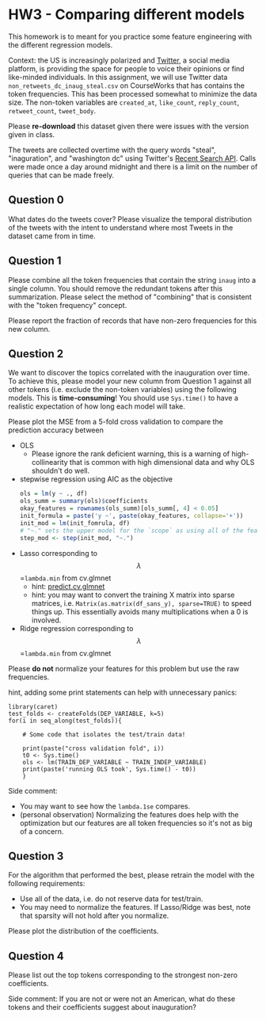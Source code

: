 # HW3 - Comparing different models

This homework is to meant for you practice some feature engineering with the
different regression models.

Context: the US is increasingly polarized and [Twitter](https://twitter.com/home), a social
media platform, is providing the space for people to voice their opinions or find like-minded
individuals. In this assignment, we will use Twitter data `non_retweets_dc_inaug_steal.csv` on CourseWorks
that has contains the token frequencies. This has been processed somewhat to minimize the data size. 
The non-token variables are `created_at`, `like_count`, `reply_count`, `retweet_count`, `tweet_body`.

Please **re-download** this dataset given there were issues with the version given in class.

The tweets are collected overtime with the query words "steal", "inaguration", and "washington dc" using
Twitter's [Recent Search API](https://developer.twitter.com/en/docs/twitter-api/tweets/search/api-reference/get-tweets-search-recent).
Calls were made once a day around midnight and there is a limit on the number of queries that
can be made freely.

## Question 0
What dates do the tweets cover? Please visualize the temporal distribution of the tweets
with the intent to understand where most Tweets in the dataset came from in time.

## Question 1
Please combine all the token frequencies that contain the string `inaug` into a single column.
You should remove the redundant tokens after this summarization. Please select the method
of "combining" that is consistent with the "token frequency" concept.

Please report the fraction of records that have non-zero frequencies for this new column.

## Question 2
We want to discover the topics correlated with the inauguration over time. To achieve this,
please model your new column from Question 1 against all other tokens (i.e. exclude the non-token variables)
using the following models. This is **time-consuming**! You should use `Sys.time()` to have a realistic expectation of how long each model will take.

Please plot the MSE from a 5-fold cross validation to compare the prediction accuracy between
- OLS
  - Please ignore the rank deficient warning, this is a warning of high-collinearity
    that is common with high dimensional data and why OLS shouldn't do well.
- stepwise regression using AIC as the objective
  ```r
  ols = lm(y ~ ., df)
  ols_summ = summary(ols)$coefficients
  okay_features = rownames(ols_summ)[ols_summ[, 4] < 0.05]
  init_formula = paste('y ~', paste(okay_features, collapse='+'))
  init_mod = lm(init_fomrula, df)
  # "~." sets the upper model for the `scope` as using all of the features
  step_mod <- step(init_mod, "~.")
  ```
- Lasso corresponding to $$\lambda$$=`lambda.min` from cv.glmnet
  - hint: [predict.cv.glmnet](https://www.rdocumentation.org/packages/glmnet/versions/4.1/topics/predict.cv.glmnet)
  - hint: you may want to convert the training X matrix into sparse matrices, i.e. `Matrix(as.matrix(df_sans_y), sparse=TRUE)`
    to speed things up. This essentially avoids many multiplications when a 0 is involved.
- Ridge regression corresponding to $$\lambda$$=`lambda.min` from cv.glmnet

Please **do not** normalize your features for this problem but use the raw frequencies.

hint, adding some print statements can help with unnecessary panics:
```{r}
library(caret)
test_folds <- createFolds(DEP_VARIABLE, k=5)
for(i in seq_along(test_folds)){

    # Some code that isolates the test/train data!
    
    print(paste("cross validation fold", i))
    t0 <- Sys.time()
    ols <- lm(TRAIN_DEP_VARIABLE ~ TRAIN_INDEP_VARIABLE)
    print(paste('running OLS took', Sys.time() - t0))
    }
```

Side comment:
- You may want to see how the `lambda.1se` compares.
- (personal observation) Normalizing the features does help with the optimization but our features are
  all token frequencies so it's not as big of a concern.

## Question 3
For the algorithm that performed the best, please retrain the model with the following requirements:
- Use all of the data, i.e. do not reserve data for test/train.
- You may need to normalize the features. If Lasso/Ridge was best, note that sparsity will not hold after
  you normalize.

Please plot the distribution of the coefficients.

## Question 4
Please list out the top tokens corresponding to the strongest non-zero coefficients.

Side comment: If you are not or were not an American, what do these tokens and their coefficients
suggest about inauguration?
